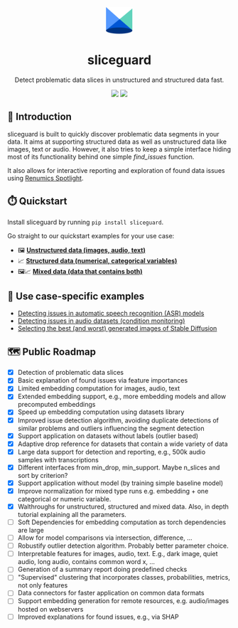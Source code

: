 <p align="center"><a href="https://github.com/Renumics/sliceguard"><img src="static/img/spotlight.svg" alt="Gray shape shifter" height="60"/></a></p>
<h1 align="center">sliceguard</h1>
<p align="center">Detect problematic data slices in unstructured and structured data fast.</p>

<p align="center">
 	<a href="https://pypi.org/project/sliceguard/"><img src="https://img.shields.io/pypi/pyversions/sliceguard" height="20"/></a>
 	<a href="https://pypi.org/project/sliceguard/"><img src="https://img.shields.io/pypi/wheel/sliceguard" height="20"/></a>
</p>

## 🚀 Introduction

sliceguard is built to quickly discover problematic data segments in your data. It aims at supporting structured data as well as unstructured data like images, text or audio. However, it also tries to keep a simple interface hiding most of its functionality behind one simple *find_issues* function.

It also allows for interactive reporting and exploration of found data issues using [Renumics Spotlight](https://github.com/Renumics/spotlight).

## ⏱️ Quickstart

Install sliceguard by running `pip install sliceguard`.

Go straight to our quickstart examples for your use case:

* 🖼️ **[Unstructured data (images, audio, text)](examples/quickstart_unstructured_data.ipynb)**
* 📈 **[Structured data (numerical, categorical variables)](examples/quickstart_structured_data.ipynb)**
* 🖼️📈 **[Mixed data (data that contains both)](examples/quickstart_mixed_data.ipynb)**

## 🔧 Use case-specific examples
* [Detecting issues in automatic speech recognition (ASR) models](examples/audio_issues_commonvoice_whisper.ipynb)
* [Detecting issues in audio datasets (condition monitoring)](examples/audio_issues_condition_monitoring_dcase.ipynb)
* [Selecting the best (and worst) generated images of Stable Diffusion](examples/stable_diffusion_evaluation.ipynb)


## 🗺️ Public Roadmap
- [x] Detection of problematic data slices
- [x] Basic explanation of found issues via feature importances
- [x] Limited embedding computation for images, audio, text
- [x] Extended embedding support, e.g., more embedding models and allow precomputed embeddings
- [x] Speed up embedding computation using datasets library
- [x] Improved issue detection algorithm, avoiding duplicate detections of similar problems and outliers influencing the segment detection
- [x] Support application on datasets without labels (outlier based)
- [x] Adaptive drop reference for datasets that contain a wide variety of data
- [x] Large data support for detection and reporting, e.g., 500k audio samples with transcriptions
- [x] Different interfaces from min_drop, min_support. Maybe n_slices and sort by criterion?
- [x] Support application without model (by training simple baseline model)
- [x] Improve normalization for mixed type runs e.g. embedding + one categorical or numeric variable.
- [x] Walthroughs for unstructured, structured and mixed data. Also, in depth tutorial explaining all the parameters.
- [ ] Soft Dependencies for embedding computation as torch dependencies are large
- [ ] Allow for model comparisons via intersection, difference, ...
- [ ] Robustify outlier detection algorithm. Probably better parameter choice.
- [ ] Interpretable features for images, audio, text. E.g., dark image, quiet audio, long audio, contains common word x, ...
- [ ] Generation of a summary report doing predefined checks
- [ ] "Supervised" clustering that incorporates classes, probabilities, metrics, not only features
- [ ] Data connectors for faster application on common data formats
- [ ] Support embedding generation for remote resources, e.g. audio/images hosted on webservers
- [ ] Improved explanations for found issues, e.g., via SHAP
